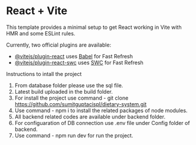 # React + Vite

This template provides a minimal setup to get React working in Vite with HMR and some ESLint rules.

Currently, two official plugins are available:

- [@vitejs/plugin-react](https://github.com/vitejs/vite-plugin-react/blob/main/packages/plugin-react/README.md) uses [Babel](https://babeljs.io/) for Fast Refresh
- [@vitejs/plugin-react-swc](https://github.com/vitejs/vite-plugin-react-swc) uses [SWC](https://swc.rs/) for Fast Refresh


Instructions to intall the project

1) From database folder please use the sql file.
2) Latest build uploaded in the build folder.
3) For install the project use command - git clone https://github.com/sumitguptacispl/dietary-system.git
4) Use command - npm i to install the related packages of node modules.
5) All backend related codes are available under backend folder.
6) For configuaration of DB connection use .env file under Config folder of backend.
7) Use command - npm run dev for run the project.


